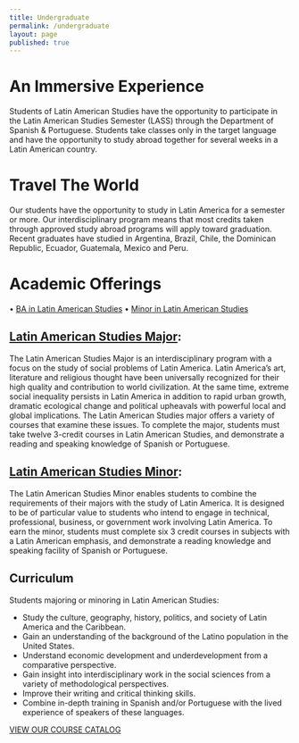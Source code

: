 ```yaml
---
title: Undergraduate
permalink: /undergraduate
layout: page
published: true
---
```


# An Immersive Experience

Students of Latin American Studies have the opportunity to participate in the Latin American Studies Semester (LASS) through the Department of Spanish & Portuguese. Students take classes only in the target language and have the opportunity to study abroad together for several weeks in a Latin American country.

# Travel The World

Our students have the opportunity to study in Latin America for a semester or more. Our interdisciplinary program means that most credits taken through approved study abroad programs will apply toward graduation. Recent graduates have studied in Argentina, Brazil, Chile, the Dominican Republic, Ecuador, Guatemala, Mexico and Peru.

# Academic Offerings

• [BA in Latin American Studies](http://bulletin.temple.edu/undergraduate/liberal-arts/latin-american-studies/ba-latin-american-studies/)
• [Minor in Latin American Studies](http://bulletin.temple.edu/undergraduate/liberal-arts/latin-american-studies/minor-latin-american-studies/)

## [Latin American Studies Major](http://bulletin.temple.edu/undergraduate/liberal-arts/latin-american-studies/ba-latin-american-studies/#requirementstext): 

The Latin American Studies Major is an interdisciplinary program with a focus on the study of social problems of Latin America. Latin America’s art, literature and religious thought have been universally recognized for their high quality and contribution to world civilization. At the same time, extreme social inequality persists in Latin America in addition to rapid urban growth, dramatic ecological change and political upheavals with powerful local and global implications. The Latin American Studies major offers a variety of courses that examine these issues. To complete the major, students must take twelve 3-credit courses in Latin American Studies, and demonstrate a reading and speaking knowledge of Spanish or Portuguese.

## [Latin American Studies Minor](http://bulletin.temple.edu/undergraduate/liberal-arts/latin-american-studies/minor-latin-american-studies/): 

The Latin American Studies Minor enables students to combine the requirements of their majors with the study of Latin America. It is designed to be of particular value to students who intend to engage in technical, professional, business, or government work involving Latin America. To earn the minor, students must complete six 3 credit courses in subjects with a Latin American emphasis, and demonstrate a reading knowledge and speaking facility of Spanish or Portuguese.

## Curriculum

Students majoring or minoring in Latin American Studies:

- Study the culture, geography, history, politics, and society of Latin America and the Caribbean.
- Gain an understanding of the background of the Latino population in the United States.
- Understand economic development and underdevelopment from a comparative perspective.
- Gain insight into interdisciplinary work in the social sciences from a variety of methodological perspectives.
- Improve their writing and critical thinking skills.
- Combine in-depth training in Spanish and/or Portuguese with the lived experience of speakers of these languages.

[VIEW OUR COURSE CATALOG](http://www.cla.temple.edu/spanpor/files/2016/03/Spanish-and-Portuguese-Course-Catalog-Fall-2016.pdf)
